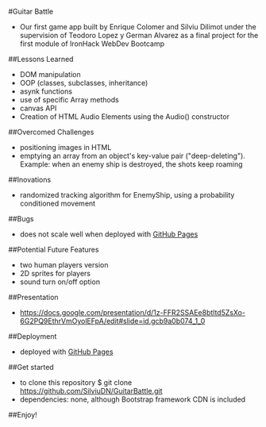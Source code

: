 #Guitar Battle

- Our first game app built by Enrique Colomer and Silviu Dilimot under the supervision of Teodoro Lopez y German Alvarez as a final project for the first module of IronHack WebDev Bootcamp

##Lessons Learned

- DOM manipulation
- OOP (classes, subclasses, inheritance)
- asynk functions
- use of specific Array methods
- canvas API
- Creation of HTML Audio Elements using the Audio() constructor

##Overcomed Challenges

- positioning images in HTML
- emptying an array from an object's key-value pair  ("deep-deleting"). Example: when an enemy ship is destroyed, the shots keep roaming

##Inovations

- randomized tracking algorithm for EnemyShip, using a probability conditioned movement

##Bugs

- does not scale well when deployed with [GitHub Pages](https://silviudn.github.io/GuitarBattle/)

##Potential Future Features

- two human players version
- 2D sprites for players
- sound turn on/off option

##Presentation
- https://docs.google.com/presentation/d/1z-FFR2SSAEe8btltd5ZsXo-6G2PQ9EthrVmOyolEFpA/edit#slide=id.gcb9a0b074_1_0

##Deployment
- deployed with [GitHub Pages](https://silviudn.github.io/guitar-battle-game/)

##Get started
- to clone this repository
$ git clone https://github.com/SilviuDN/GuitarBattle.git
- dependencies: none, although Bootstrap framework CDN is included

##Enjoy!

